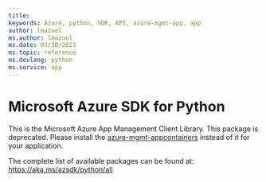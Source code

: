 ```yaml
---
title: 
keywords: Azure, python, SDK, API, azure-mgmt-app, app
author: lmazuel
ms.author: lmazuel
ms.date: 03/30/2023
ms.topic: reference
ms.devlang: python
ms.service: app
---
```

# Microsoft Azure SDK for Python

This is the Microsoft Azure App Management Client Library.
This package is deprecated. Please install the [azure-mgmt-appcontainers](https://pypi.org/project/azure-mgmt-appcontainers/) instead of it for your application.

The complete list of available packages can be found at: https://aka.ms/azsdk/python/all

